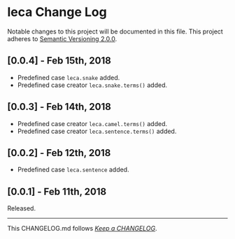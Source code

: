 #   leca Change Log

Notable changes to this project will be documented in this file. This project adheres to [Semantic Versioning 2.0.0](http://semver.org/).

##	[0.0.4] - Feb 15th, 2018

*	Predefined case `leca.snake` added.
*	Predefined case creator `leca.snake.terms()` added.

##	[0.0.3] - Feb 14th, 2018

*	Predefined case creator `leca.camel.terms()` added.
*	Predefined case creator `leca.sentence.terms()` added.

##	[0.0.2] - Feb 12th, 2018

*	Predefined case `leca.sentence` added.

##	[0.0.1] - Feb 11th, 2018

Released.

---
This CHANGELOG.md follows [*Keep a CHANGELOG*](http://keepachangelog.com/).
